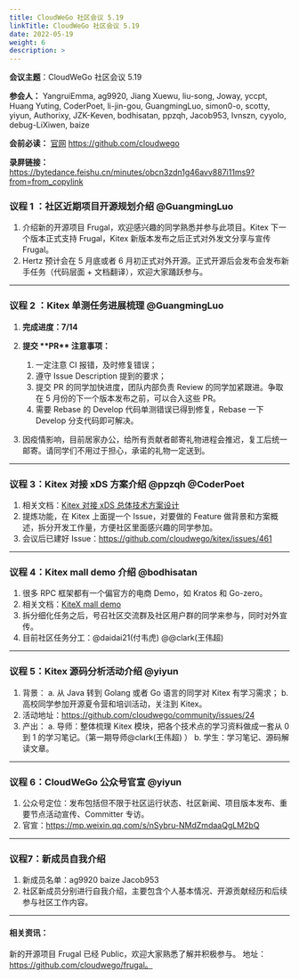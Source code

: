 ```yaml
---
title: CloudWeGo 社区会议 5.19
linkTitle: CloudWeGo 社区会议 5.19
date: 2022-05-19
weight: 6
description: >
---
```


**会议主题**：CloudWeGo 社区会议 5.19

**参会人：** YangruiEmma, ag9920, Jiang Xuewu, liu-song, Joway, yccpt, Huang Yuting, CoderPoet, li-jin-gou, GuangmingLuo, simon0-o, scotty, yiyun, Authorixy, JZK-Keven, bodhisatan, ppzqh, Jacob953, Ivnszn, cyyolo, debug-LiXiwen, baize

**会前必读：** [官网](/)
https://github.com/cloudwego

**录屏链接：** https://bytedance.feishu.cn/minutes/obcn3zdn1g46avv887i11ms9?from=from_copylink

### 议程 1 ：社区近期项目开源规划介绍 @GuangmingLuo

1. 介绍新的开源项目 Frugal，欢迎感兴趣的同学熟悉并参与此项目。Kitex 下一个版本正式支持 Frugal，Kitex 新版本发布之后正式对外发文分享与宣传 Frugal。
2. Hertz 预计会在 5 月底或者 6 月初正式对外开源。正式开源后会发布会发布新手任务（代码层面 + 文档翻译），欢迎大家踊跃参与。

---

### 议程 2 ：Kitex 单测任务进展梳理 @GuangmingLuo

1. **完成进度：7/14**
2. **提交 \*\***PR\***\* 注意事项：**

   1. 一定注意 CI 报错，及时修复错误；
   2. 遵守 Issue Description 提到的要求；
   3. 提交 PR 的同学加快进度，团队内部负责 Review 的同学加紧跟进。争取在 5 月份的下一个版本发布之前，可以合入这些 PR。
   4. 需要 Rebase 的 Develop 代码单测错误已得到修复，Rebase 一下 Develop 分支代码即可解决。

3. 因疫情影响，目前居家办公，给所有贡献者邮寄礼物进程会推迟，复工后统一邮寄。请同学们不用过于担心，承诺的礼物一定送到。

---

### 议程 3：Kitex 对接 xDS 方案介绍 @ppzqh @CoderPoet

1. 相关文档：[Kitex 对接 xDS 总体技术方案设计](https://bytedance.feishu.cn/docx/doxcnQMRyKL6OcOg0lFR7W3PQIg?from=from_copylink)
2. 提炼功能，在 Kitex 上面提一个 Issue，对要做的 Feature 做背景和方案概述，拆分开发工作量，方便社区里面感兴趣的同学参加。
3. 会议后已建好 Issue：https://github.com/cloudwego/kitex/issues/461

---

### 议程 4：Kitex mall demo 介绍 @bodhisatan

1. 很多 RPC 框架都有一个偏官方的电商 Demo，如 Kratos 和 Go-zero。
2. 相关文档：[KiteX mall demo](https://bytedance.feishu.cn/docx/doxcnH8H3YudKN2vxC3BDgoEb7c)
3. 拆分细化任务之后，号召社区交流群及社区用户群的同学来参与，同时对外宣传。
4. 目前社区任务分工：@daidai21(付韦虎) @@clark(王伟超)

---

### 议程 5：Kitex 源码分析活动介绍 @yiyun

1. 背景：
   a. 从 Java 转到 Golang 或者 Go 语言的同学对 Kitex 有学习需求；
   b. 高校同学参加开源夏令营和培训活动，关注到 Kitex。
2. 活动地址：https://github.com/cloudwego/community/issues/24
3. 产出：
   a. 导师：整体梳理 Kitex 模块，把各个技术点的学习资料做成一套从 0 到 1 的学习笔记。（第一期导师@clark(王伟超) ）
   b. 学生：学习笔记、源码解读文章。

---

### 议程 6：CloudWeGo 公众号官宣 @yiyun

1. 公众号定位：发布包括但不限于社区运行状态、社区新闻、项目版本发布、重要节点活动宣传、Committer 专访。
2. 官宣：https://mp.weixin.qq.com/s/nSybru-NMdZmdaaQgLM2bQ

---

### 议程7：新成员自我介绍

1. 新成员名单：ag9920 baize Jacob953
2. 社区新成员分别进行自我介绍，主要包含个人基本情况、开源贡献经历和后续参与社区工作内容。

---

#### 相关资讯：

新的开源项目 Frugal 已经 Public，欢迎大家熟悉了解并积极参与。
地址：https://github.com/cloudwego/frugal。
